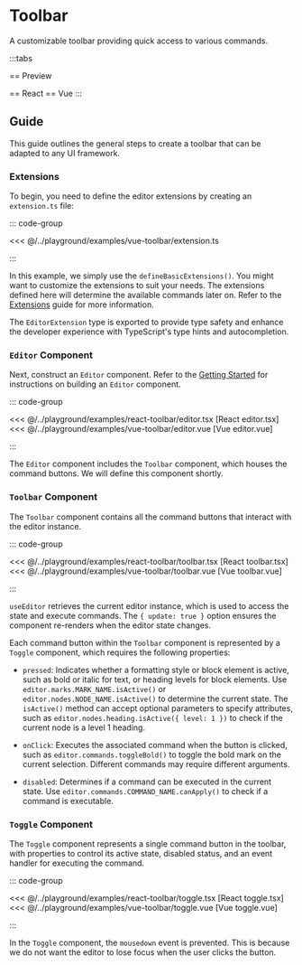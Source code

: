 # Toolbar

A customizable toolbar providing quick access to various commands.

<script setup>	 
import { ExamplePlaygroundLazy } from '../../components/example-playground-lazy'	
import App from '../../components/vue-toolbar/editor.vue'	
</script>

:::tabs

== Preview

<ClientOnly><App/></ClientOnly>
== React
<ExamplePlaygroundLazy example="react-toolbar" />
== Vue
<ExamplePlaygroundLazy example="vue-toolbar" />
:::

## Guide


This guide outlines the general steps to create a toolbar that can be adapted to any UI framework.


### Extensions

To begin, you need to define the editor extensions by creating an `extension.ts` file:

::: code-group

<<< @/../playground/examples/vue-toolbar/extension.ts

:::

In this example, we simply use the `defineBasicExtensions()`. You might want to customize the extensions to suit your needs. The extensions defined here will determine the available commands later on. Refer to the [Extensions](../extensions) guide for more information.

The `EditorExtension` type is exported to provide type safety and enhance the developer experience with TypeScript's type hints and autocompletion.

### `Editor` Component

Next, construct an `Editor` component. Refer to the [Getting Started](../getting-started) for instructions on building an `Editor` component.

::: code-group

<<< @/../playground/examples/react-toolbar/editor.tsx [<span class="text-gray-500 italic">React</span> editor.tsx]
<<< @/../playground/examples/vue-toolbar/editor.vue [<span class="text-gray-500 italic">Vue</span> editor.vue]

:::

The `Editor` component includes the `Toolbar` component, which houses the command buttons. We will define this component shortly.

### `Toolbar` Component

The `Toolbar` component contains all the command buttons that interact with the editor instance.

::: code-group

<<< @/../playground/examples/react-toolbar/toolbar.tsx [<span class="text-gray-500 italic">React</span> toolbar.tsx]
<<< @/../playground/examples/vue-toolbar/toolbar.vue [<span class="text-gray-500 italic">Vue</span> toolbar.vue]

:::

`useEditor` retrieves the current editor instance, which is used to access the state and execute commands. The `{ update: true }` option ensures the component re-renders when the editor state changes.

Each command button within the `Toolbar` component is represented by a `Toggle` component, which requires the following properties:

- `pressed`: Indicates whether a formatting style or block element is active, such as bold or italic for text, or heading levels for block elements. Use `editor.marks.MARK_NAME.isActive()` or `editor.nodes.NODE_NAME.isActive()` to determine the current state. The `isActive()` method can accept optional parameters to specify attributes, such as `editor.nodes.heading.isActive({ level: 1 })` to check if the current node is a level 1 heading.

- `onClick`: Executes the associated command when the button is clicked, such as `editor.commands.toggleBold()` to toggle the bold mark on the current selection. Different commands may require different arguments.

- `disabled`: Determines if a command can be executed in the current state. Use `editor.commands.COMMAND_NAME.canApply()` to check if a command is executable.

### `Toggle` Component

The `Toggle` component represents a single command button in the toolbar, with properties to control its active state, disabled status, and an event handler for executing the command.

::: code-group

<<< @/../playground/examples/react-toolbar/toggle.tsx [<span class="text-gray-500 italic">React</span> toggle.tsx]
<<< @/../playground/examples/vue-toolbar/toggle.vue [<span class="text-gray-500 italic">Vue</span> toggle.vue]

:::

In the `Toggle` component, the `mousedown` event is prevented. This is because we do not want the editor to lose focus when the user clicks the button.
